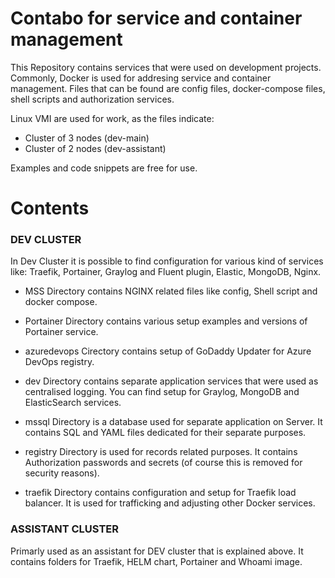 # Contabo for service and container management

This Repository contains services that were used on development projects. Commonly, Docker is used for addresing service and container management. Files that can be found are config files, docker-compose files, shell scripts and authorization services.

Linux VMI are used for work, as the files indicate:
- Cluster of 3 nodes (dev-main)
- Cluster of 2 nodes (dev-assistant)

Examples and code snippets are free for use. 

# Contents
### DEV CLUSTER ###

In Dev Cluster it is possible to find configuration for various kind of services like:
Traefik, Portainer, Graylog and Fluent plugin, Elastic, MongoDB, Nginx.


- MSS Directory contains NGINX related files like config, Shell script and docker compose. 

- Portainer Directory contains various setup examples and versions of Portainer service.

- azuredevops Cirectory contains setup of GoDaddy Updater for Azure DevOps registry.

- dev Directory contains separate application services that were used as centralised logging. You can find setup for Graylog, MongoDB and ElasticSearch services.

- mssql Directory is a database used for separate application on Server. It contains SQL and YAML files dedicated for their separate purposes.

- registry Directory is used for records related purposes. It contains Authorization passwords and secrets (of course this is removed for security reasons). 

- traefik Directory contains configuration and setup for Traefik load balancer. It is used for trafficking and adjusting other Docker services.


### ASSISTANT CLUSTER ###
Primarly used as an assistant for DEV cluster that is explained above.
It contains folders for Traefik, HELM chart, Portainer and Whoami image.
